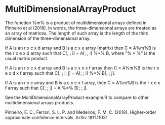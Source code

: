 # MultiDimensionalArrayProduct

The function %m% is a product of multidimensional arrays defined in Pinheiro et al (2018).
In words, the three-dimensional arrays are treated as an array of matrices. 
The length of such array is the length of the third dimension of the three-dimensional array.

If A is an r x c x d array and B is a c x e array (matrix) then C = A%m%B is the r x e x d array such
that C[; ; i] = A[; ; i] %*% B, where "% * %" is the usual matrix product. 

If A is an r x c x d array and B is a c x e x f array then C = A%m%B is the r x e x d x f array such 
that C[; ; i; j] = A[; ; i] %*% B[; ; j].

If A is an r x c array and B is a c x e x f array, then C = A%m%B is the r x e x f array such
that C[; ; j] = A %*% B[; ; j].

See the MultiDimensionalArrayProduct-example.R to compare to other multidimensional arrays products.


Pinheiro, E. C., Ferrari, S. L. P. and Medeiros, F. M. C. (2018). Higher-order approximate confidence intervals.
ArXiv 1811.11031
